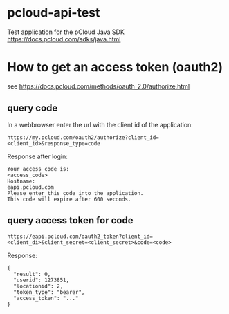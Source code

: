 # pcloud-api-test
Test application for the pCloud Java SDK https://docs.pcloud.com/sdks/java.html


# How to get an access token (oauth2)

see https://docs.pcloud.com/methods/oauth_2.0/authorize.html


## query code

In a webbrowser enter the url with the client id of the application:

```
https://my.pcloud.com/oauth2/authorize?client_id=<client_id>&response_type=code
```

Response after login:

```
Your access code is:
<access_code>
Hostname:
eapi.pcloud.com
Please enter this code into the application.
This code will expire after 600 seconds.
```


## query access token for code

```
https://eapi.pcloud.com/oauth2_token?client_id=<client_di>&client_secret=<client_secret>&code=<code> 
```

Response:

```
{
  "result": 0,
  "userid": 1273851,
  "locationid": 2,
  "token_type": "bearer",
  "access_token": "..."
}
```
